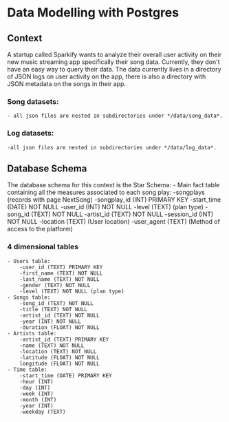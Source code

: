 # Data Modelling with Postgres

## Context

A startup called Sparkify wants to analyze their overall user activity on their new music streaming app specifically their song data. Currently, they don't have an easy way to query their data. The data currently lives in a  directory of JSON logs on user activity on the app, there is also a directory with JSON metadata on the songs in their app.

### Song datasets: 
    - all json files are nested in subdirectories under */data/song_data*.

### Log datasets: 
    -all json files are nested in subdirectories under */data/log_data*.
    
## Database Schema
The database schema for this context is the Star Schema: 
    - Main fact table containing all the measures associated to each song play:
        -songplays (records with page NextSong)
        -songplay_id (INT) PRIMARY KEY 
        -start_time (DATE) NOT NULL
        -user_id (INT) NOT NULL
        -level (TEXT) (plan type)
        -song_id (TEXT) NOT NULL
        -artist_id (TEXT) NOT NULL
        -session_id (INT) NOT NULL
        -location (TEXT) (User location)
        -user_agent (TEXT) (Method of access to the platform)
### 4 dimensional tables
    - Users table:
        -user_id (TEXT) PRIMARY KEY
        -first_name (TEXT) NOT NULL
        -last_name (TEXT) NOT NULL
        -gender (TEXT) NOT NULL
        -level (TEXT) NOT NULL (plan type)
    - Songs table:
        -song_id (TEXT) NOT NULL
        -title (TEXT) NOT NULL
        -artist_id (TEXT) NOT NULL
        -year (INT) NOT NULL
        -duration (FLOAT) NOT NULL
    - Artists table:
        -artist_id (TEXT) PRIMARY KEY
        -name (TEXT) NOT NULL
        -location (TEXT) NOT NULL
        -latitude (FLOAT) NOT NULL
        longitude (FLOAT) NOT NULL
    - Time table:
        -start_time (DATE) PRIMARY KEY
        -hour (INT)
        -day (INT)
        -week (INT)
        -month (INT)
        -year (INT)
        -weekday (TEXT)
        